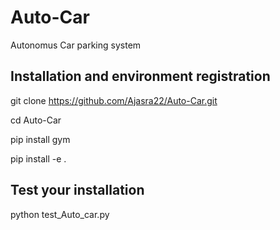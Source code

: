 # Auto-Car
Autonomus Car parking system
	
## Installation and environment registration

git clone https://github.com/Ajasra22/Auto-Car.git

cd Auto-Car

pip install gym

pip install -e .
 
 ## Test your installation
 
 python test_Auto_car.py
